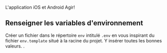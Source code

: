 L'application iOS et Android Agir!

## Renseigner les variables d'environnement

Créer un fichier dans le répertoire `env` intitulé `.env` en vous inspirant du
fichier `env.template` situé à la racine du projet. Y insérer toutes les bonnes valeurs.
.